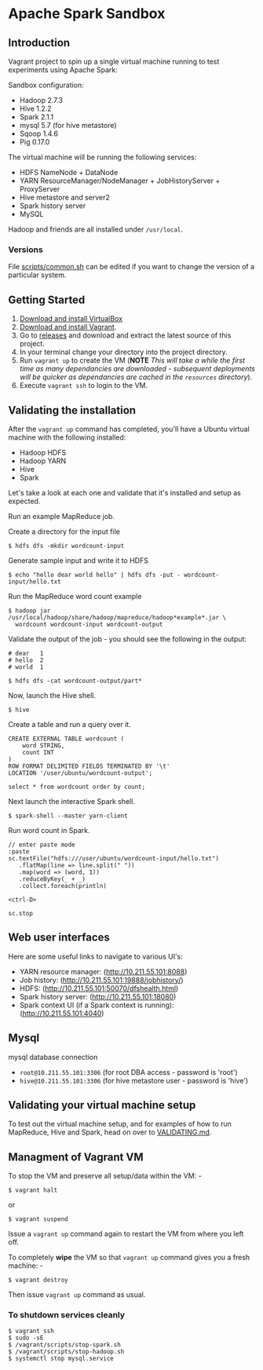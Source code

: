 # Apache Spark Sandbox

## Introduction

Vagrant project to spin up a single virtual machine running to test experiments using Apache Spark:

Sandbox configuration:

* Hadoop 2.7.3
* Hive 1.2.2
* Spark 2.1.1
* mysql 5.7 (for hive metastore)
* Sqoop 1.4.6
* Pig 0.17.0

The virtual machine will be running the following services:

* HDFS NameNode + DataNode
* YARN ResourceManager/NodeManager + JobHistoryServer + ProxyServer
* Hive metastore and server2
* Spark history server
* MySQL

Hadoop and friends are all installed under ```/usr/local```.

### Versions

File [scripts/common.sh](scripts/common.sh) can be edited if you want to
change the version of a particular system.

## Getting Started

1. [Download and install VirtualBox](https://www.virtualbox.org/wiki/Downloads)
2. [Download and install Vagrant](http://www.vagrantup.com/downloads.html).
3. Go to [releases](https://github.com/martinprobson/vagrant-hadoop-hive-spark/releases) and download and extract the latest source of this project.
5. In your terminal change your directory into the project directory.
6. Run ```vagrant up``` to create the VM (**NOTE** *This will take a while the first time as many dependancies are downloaded - subsequent deployments will be quicker as dependancies are cached in the `resources` directory*).
7. Execute ```vagrant ssh``` to login to the VM.

## Validating the installation

After the ```vagrant up``` command has completed, you'll have a Ubuntu virtual machine with the following installed:

* Hadoop HDFS
* Hadoop YARN
* Hive
* Spark

Let's take a look at each one and validate that it's installed and setup as expected.

Run an example MapReduce job.

Create a directory for the input file

```
$ hdfs dfs -mkdir wordcount-input
```

Generate sample input and write it to HDFS

```
$ echo "hello dear world hello" | hdfs dfs -put - wordcount-input/hello.txt
```
Run the MapReduce word count example

```
$ hadoop jar /usr/local/hadoop/share/hadoop/mapreduce/hadoop*example*.jar \
  wordcount wordcount-input wordcount-output
```

Validate the output of the job - you should see the following in the output:

```
# dear   1
# hello  2
# world  1

$ hdfs dfs -cat wordcount-output/part*
```

Now, launch the Hive shell.

```
$ hive
```

Create a table and run a query over it.

```
CREATE EXTERNAL TABLE wordcount (
    word STRING,
    count INT
)
ROW FORMAT DELIMITED FIELDS TERMINATED BY '\t'
LOCATION '/user/ubuntu/wordcount-output';

select * from wordcount order by count;
```

Next launch the interactive Spark shell.

```
$ spark-shell --master yarn-client
```

Run word count in Spark.

```
// enter paste mode
:paste
sc.textFile("hdfs:///user/ubuntu/wordcount-input/hello.txt")
   .flatMap(line => line.split(" "))
   .map(word => (word, 1))
   .reduceByKey(_ + _)
   .collect.foreach(println)

<ctrl-D>

sc.stop
```

## Web user interfaces

Here are some useful links to navigate to various UI's:

* YARN resource manager:  (http://10.211.55.101:8088)
* Job history:  (http://10.211.55.101:19888/jobhistory/)
* HDFS: (http://10.211.55.101:50070/dfshealth.html)
* Spark history server: (http://10.211.55.101:18080)
* Spark context UI (if a Spark context is running): (http://10.211.55.101:4040)

## Mysql

mysql database connection

* `root@10.211.55.101:3306` (for root DBA access - password is 'root')
* `hive@10.211.55.101:3306` (for hive metastore user - password is 'hive')

## Validating your virtual machine setup

To test out the virtual machine setup, and for examples of how to run
MapReduce, Hive and Spark, head on over to [VALIDATING.md](VALIDATING.md).

## Managment of Vagrant VM

To stop the VM and preserve all setup/data within the VM: -

```
$ vagrant halt
```
or

```
$ vagrant suspend
```

Issue a `vagrant up` command again to restart the VM from where you left off.

To completely **wipe** the VM so that `vagrant up` command gives you a fresh machine: -

```
$ vagrant destroy
```

Then issue `vagrant up` command as usual.

### To shutdown services cleanly

```
$ vagrant ssh
$ sudo -sE
$ /vagrant/scripts/stop-spark.sh
$ /vagrant/scripts/stop-hadoop.sh
$ systemctl stop mysql.service
```
